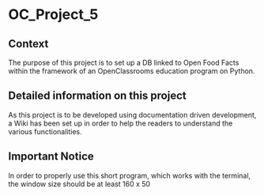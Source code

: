 # OC_Project_5

## Context
The purpose of this project is to set up a DB linked to Open Food Facts within the framework of an OpenClassrooms education program on Python.

## Detailed information on this project
As this project is to be developed using documentation driven development, a Wiki has been set up in order to help the readers to understand the various functionalities.

## Important Notice
In order to properly use this short program, which works with the terminal, the window size should be at least 160 x 50
